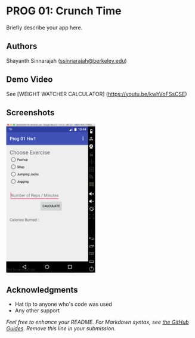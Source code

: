 # PROG 01: Crunch Time

Briefly describe your app here.

## Authors

Shayanth Sinnarajah ([ssinnarajah@berkeley.edu](mailto:your_email@berkeley.edu))

## Demo Video

See [WEIGHT WATCHER CALCULATOR] (https://youtu.be/kwhVoFSsCSE)

## Screenshots

<img src="screenshots/Screen Shot 2016-02-04 at 7.44.07 PM.png" height="400" alt="Screenshot"/>

## Acknowledgments

* Hat tip to anyone who's code was used
* Any other support

*Feel free to enhance your README. For Markdown syntax, see [the GitHub Guides](https://guides.github.com/features/mastering-markdown/). Remove this line in your submission.*
